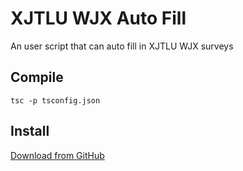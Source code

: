 # XJTLU WJX Auto Fill
An user script that can auto fill in XJTLU WJX surveys

## Compile
`tsc -p tsconfig.json`

## Install
[Download from GitHub](https://raw.githubusercontent.com/PeronGH/xjtlu_wjx_auto_fill/main/wjx_auto_fill.user.js#bypass=true)
